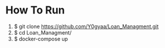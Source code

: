 # How To Run
1. $ git clone https://github.com/Y0gyaa/Loan_Managment.git
2. $ cd Loan_Managment/
3. $ docker-compose up
